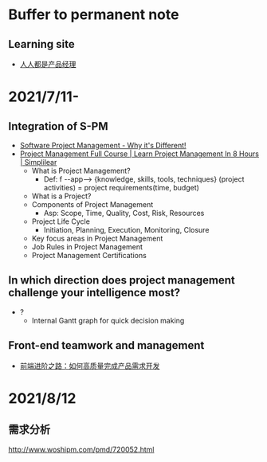 # Buffer to permanent note
## Learning site
- [人人都是产品经理](http://www.woshipm.com/)

# 2021/7/11- 
## Integration of S-PM
- [Software Project Management - Why it's Different!](https://www.youtube.com/watch?v=TYBVAvWkG6M)
- [Project Management Full Course | Learn Project Management In 8 Hours | Simplilear](https://www.youtube.com/watch?v=uWPIsaYpY7U)
  - What is Project Management?
    - Def: f --app--> {knowledge, skills, tools, techniques} (project activities) = project requirements(time, budget)
  - What is a Project?
  - Components of Project Management
    - Asp: Scope, Time, Quality, Cost, Risk, Resources
  - Project Life Cycle
    - Initiation, Planning, Execution, Monitoring, Closure
  - Key focus areas in Project Management
  - Job Rules in Project Management
  - Project Management Certifications
## In which direction does project management challenge your intelligence most?
- ?
  - Internal Gantt graph for quick decision making


## Front-end teamwork and management
- [前端进阶之路：如何高质量完成产品需求开发](https://www.cnblogs.com/chyingp/p/how-to-finish-a-product-requirement-with-high-quality.html)

# 2021/8/12
## 需求分析
http://www.woshipm.com/pmd/720052.html